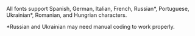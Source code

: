 All fonts support Spanish, German, Italian, French, Russian*, Portuguese, Ukrainian*, Romanian, and Hungrian characters.

*Russian and Ukrainian may need manual coding to work properly.
